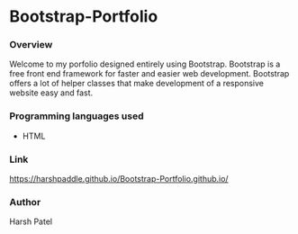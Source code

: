 # Bootstrap-Portfolio


### Overview

Welcome to my porfolio designed entirely using Bootstrap. Bootstrap is a free front end framework for faster and easier web development. Bootstrap offers a lot of helper classes that make development of a responsive website easy and fast.

### Programming languages used

* HTML


### Link

https://harshpaddle.github.io/Bootstrap-Portfolio.github.io/




### Author

Harsh Patel
